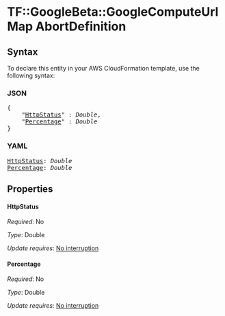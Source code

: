 # TF::GoogleBeta::GoogleComputeUrlMap AbortDefinition

## Syntax

To declare this entity in your AWS CloudFormation template, use the following syntax:

### JSON

<pre>
{
    "<a href="#httpstatus" title="HttpStatus">HttpStatus</a>" : <i>Double</i>,
    "<a href="#percentage" title="Percentage">Percentage</a>" : <i>Double</i>
}
</pre>

### YAML

<pre>
<a href="#httpstatus" title="HttpStatus">HttpStatus</a>: <i>Double</i>
<a href="#percentage" title="Percentage">Percentage</a>: <i>Double</i>
</pre>

## Properties

#### HttpStatus

_Required_: No

_Type_: Double

_Update requires_: [No interruption](https://docs.aws.amazon.com/AWSCloudFormation/latest/UserGuide/using-cfn-updating-stacks-update-behaviors.html#update-no-interrupt)

#### Percentage

_Required_: No

_Type_: Double

_Update requires_: [No interruption](https://docs.aws.amazon.com/AWSCloudFormation/latest/UserGuide/using-cfn-updating-stacks-update-behaviors.html#update-no-interrupt)

